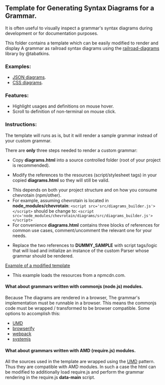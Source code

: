 ## Template for Generating Syntax Diagrams for a Grammar.
 
It is often useful to visually inspect a grammar's syntax diagrams during development
or for documentation purposes.

This folder contains a template which can be easily modified to render and display
A grammar as railroad syntax diagrams using the [railroad-diagrams](https://github.com/tabatkins/railroad-diagrams)
library by @tabatkins.

### Examples:
* [JSON diagrams](http://sap.github.io/chevrotain/diagrams_sample/diagrams_sample.html).
* [CSS diagrams](https://rawgit.com/SAP/chevrotain/master/examples/grammars/css/css_diagrams.html).
 
 
### Features:
  * Highlight usages and definitions on mouse hover.
  * Scroll to definition of non-terminal on mouse click. 
 

### Instructions:
The template will runs as is, but it will render a sample grammar instead of your custom grammar.

There are **only** three steps needed to render a custom grammar:        
- Copy **diagrams.html** into a source controlled folder (root of your project is recommended).

- Modify the references to the resources (script/stylesheet tags) in your copied **diagrams.html** so they will still be valid.
 * This depends on both your project structure and on how you consume chevrotain (npm/other).
 * For example, assuming chevrotain is located in **node_modules/chevrotain**: 
  ```<script src='src/diagrams_builder.js'></script>``` should be change to: 
  ```<script src='node_modules/chevrotain/diagrams/src/diagrams_builder.js'></script>```
 * For convenience **diagrams.html** contains three blocks of references for common use cases,
  comment/uncomment the relevant one for your needs. 

- Replace the two references to **DUMMY_SAMPLE** with script tags/logic that will load and initialize an instance of
   the custom Parser whose grammar should be rendered.
   
[Example of a modified template](https://github.com/SAP/chevrotain/blob/master/examples/grammars/css/css_diagrams.html)
* This example loads the resources from a npmcdn.com.
   
   
#### What about grammars written with commonjs (node.js) modules.
Because The diagrams are rendered in a browser, The grammar's implementation must be runnable in a browser.
This means the commonjs code must be wrapped / transformed to be browser compatible.
Some options to accomplish this:
 * [UMD](https://github.com/umdjs/umd)
 * [browserify](http://browserify.org/)
 * [webpack](https://webpack.github.io/)
 * [systemjs](https://github.com/systemjs/systemjs)


#### What about grammars written with AMD (require.js) modules.
All the sources used in the template are wrapped using the [UMD](https://github.com/umdjs/umd) pattern.
Thus they are compatible with AMD modules. In such a case the html can be modified to additionally load require.js and perform
the grammar rendering in the require.js **data-main** script.
